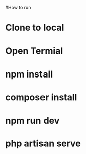  #How to run
 
 # Clone to local
 # Open Termial 

 # npm install
 # composer install

 # npm run dev
 # php artisan serve
